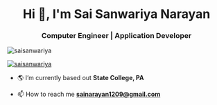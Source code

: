 <h1 align="center">Hi 👋, I'm Sai Sanwariya Narayan</h1>
<h3 align="center">Computer Engineer | Application Developer</h3>

<p align="left"> <img src="https://komarev.com/ghpvc/?username=saisanwariya&label=Profile%20views&color=0e75b6&style=flat" alt="saisanwariya" /> </p>

<p align="left"> <a href="https://github.com/ryo-ma/github-profile-trophy"><img src="https://github-profile-trophy.vercel.app/?username=saisanwariya" alt="saisanwariya" /></a> </p>

- 🌎 I’m currently based out **State College, PA**

- 📫 How to reach me **sainarayan1209@gmail.com**

